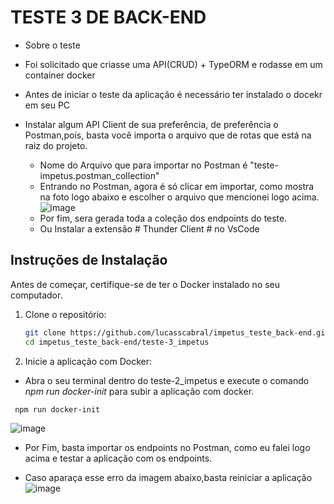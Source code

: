 # TESTE 3 DE BACK-END

- Sobre o teste
- Foi solicitado que criasse uma API(CRUD) + TypeORM e rodasse em um container docker

- Antes de iniciar o teste da aplicação é necessário ter instalado o docekr em seu PC
- Instalar algum API Client de sua preferência, de preferência o Postman,pois, basta você importa o arquivo que de rotas que está na raiz do
  projeto.

  - Nome do Arquivo que para importar no Postman é "teste-impetus.postman_collection"
  - Entrando no Postman, agora é só clicar em importar, como mostra na foto logo abaixo e escolher o arquivo que mencionei logo acima. 
![image](https://github.com/lucasscabral/impetus_teste_back-end/assets/80989256/6b036dfc-43a1-4d46-91b1-eb3f0a1eee8d)
  - Por fim, sera gerada toda a coleção dos endpoints do teste.
  - Ou Instalar a extensão # Thunder Client # no VsCode

## Instruções de Instalação

Antes de começar, certifique-se de ter o Docker instalado no seu computador.

1. Clone o repositório:

   ```bash
   git clone https://github.com/lucasscabral/impetus_teste_back-end.git
   cd impetus_teste_back-end/teste-3_impetus
2. Inicie a aplicação com Docker:

  - Abra o seu terminal dentro do teste-2_impetus e execute o comando _npm run docker-init_ para subir a aplicação com docker.
   ```bash
    npm run docker-init
   ```
  ![image](https://github.com/lucasscabral/impetus_teste_back-end/assets/80989256/c9a561c9-6340-4aea-a62a-12798f73b6a5)

  - Por Fim, basta importar os endpoints no Postman, como eu falei logo acima e testar a aplicação com os endpoints.

- Caso aparaça esse erro da imagem abaixo,basta reiniciar a aplicação
![image](https://github.com/lucasscabral/impetus_teste_back-end/assets/80989256/aa4a32bb-4220-4a97-bee2-5f011656bf0c)

